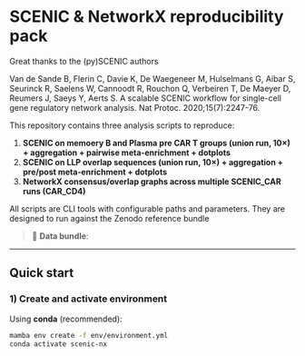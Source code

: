 # SCENIC & NetworkX reproducibility pack

Great thanks to the (py)SCENIC authors

Van de Sande B, Flerin C, Davie K, De Waegeneer M, Hulselmans G, Aibar S, Seurinck R, Saelens W, Cannoodt R, Rouchon Q, Verbeiren T, De Maeyer D, Reumers J, Saeys Y, Aerts S. A scalable SCENIC workflow for single-cell gene regulatory network analysis. Nat Protoc. 2020;15(7):2247-76.

This repository contains three analysis scripts to reproduce:
1) **SCENIC on memoery B and Plasma pre CAR T groups (union run, 10×) + aggregation + pairwise meta‑enrichment + dotplots**  
2) **SCENIC on LLP overlap sequences (union run, 10×) + aggregation + pre/post meta‑enrichment + dotplots**  
3) **NetworkX consensus/overlap graphs across multiple SCENIC_CAR runs (CAR_CD4)**

All scripts are CLI tools with configurable paths and parameters. They are designed to run against the Zenodo reference bundle

> 🔗 **Data bundle**: 

---

## Quick start

### 1) Create and activate environment

Using **conda** (recommended):

```bash
mamba env create -f env/environment.yml
conda activate scenic-nx

